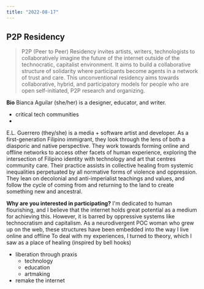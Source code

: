```yaml
---
title: "2022-08-17"
---
```

## P2P Residency
> P2P (Peer to Peer) Residency invites artists, writers, technologists to collaboratively imagine the future of the internet outside of the technocratic, capitalist environment.
> It aims to build a collaborative structure of solidarity where participants become agents in a network of trust and care. This unconventional residency aims towards collaborative, hybrid, and participatory models for people who are open self-initiated, P2P research and organizing.

**Bio**
Bianca Aguilar (she/her) is a designer, educator, and writer. 
- critical tech communities
- 

E.L. Guerrero (they/she) is a media + software artist and developer. As a first-generation Filipino immigrant, they look through the lens of both a diasporic and native perspective. They work towards forming online and offline networks to access other facets of human experience, exploring the intersection of Filipino identity with technology and art that centres community care. Their practice assists in collective healing from systemic inequalities perpetuated by all normative forms of violence and oppression. They lean on decolonial and anti-imperialist teachings and values, and follow the cycle of coming from and returning to the land to create something new and ancestral.

**Why are you interested in participating?**
I'm dedicated to human flourishing, and I believe that the internet holds great potential as a medium for achieving this. However, it is barred by oppressive systems like technocratism and capitalism. As a neurodivergent POC woman who grew up on the web, these structures have been embedded into the way I live online and offline 
To deal with my experiences, I turned to theory, which I saw as a place of healing (inspired by bell hooks)
- liberation through praxis
	- technology
	- education
	- artmaking
- remake the internet


